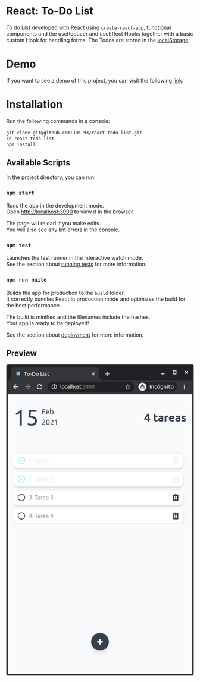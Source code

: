 # React: To-Do List

To do List developed with React using `create-react-app`, functional components and the useReducer and useEffect Hooks together with a basic custom Hook for handling forms. The Todos are stored in the [localStorage](https://developer.mozilla.org/es/docs/Web/API/Storage/LocalStorage). 

# Demo
If you want to see a demo of this project, you can visit the following [link](https://jdk-todo-list.netlify.app/).

# Installation

Run the following commands in a console: 

```
git clone git@github.com:JDK-93/react-todo-list.git
cd react-todo-list
npm install
```
## Available Scripts

In the project directory, you can run:

### `npm start`

Runs the app in the development mode.\
Open [http://localhost:3000](http://localhost:3000) to view it in the browser.

The page will reload if you make edits.\
You will also see any lint errors in the console.

### `npm test`

Launches the test runner in the interactive watch mode.\
See the section about [running tests](https://facebook.github.io/create-react-app/docs/running-tests) for more information.

### `npm run build`

Builds the app for production to the `build` folder.\
It correctly bundles React in production mode and optimizes the build for the best performance.

The build is minified and the filenames include the hashes.\
Your app is ready to be deployed!

See the section about [deployment](https://facebook.github.io/create-react-app/docs/deployment) for more information.

## Preview
<p align="center">
  <img src="images/todo.png">
</p>
